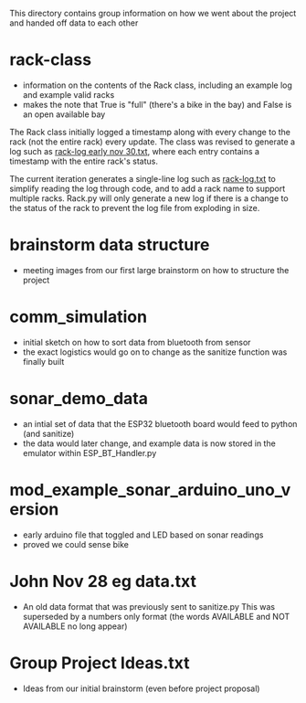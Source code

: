 This directory contains group information on how we went about the project and handed off data to each other

# rack-class
- information on the contents of the Rack class, including an example log and example valid racks
- makes the note that True is "full" (there's a bike in the bay) and False is an open available bay

The Rack class initially logged a timestamp along with every change to the rack (not the entire rack) every update. The class was revised to generate a log such as [rack-log early nov 30.txt](/Standards/rack-class/rack-log_early_nov_30.txt), where each entry contains a timestamp with the entire rack's status.

The current iteration generates a single-line log such as [rack-log.txt](/Standards/rack-class/rack-log.txt) to simplify reading the log through code, and to add a rack name to support multiple racks. Rack.py will only generate a new log if there is a change to the status of the rack to prevent the log file from exploding in size.

# brainstorm data structure
- meeting images from our first large brainstorm on how to structure the project

# comm_simulation
- initial sketch on how to sort data from bluetooth from sensor
- the exact logistics would go on to change as the sanitize function was finally built

# sonar_demo_data
- an intial set of data that the ESP32 bluetooth board would feed to python (and sanitize)
- the data would later change, and example data is now stored in the emulator within ESP_BT_Handler.py

# mod_example_sonar_arduino_uno_version
- early arduino file that toggled and LED based on sonar readings
- proved we could sense bike

# John Nov 28 eg data.txt
- An old data format that was previously sent to sanitize.py This was superseded by a numbers only format (the words AVAILABLE and NOT AVAILABLE no long appear)

# Group Project Ideas.txt
- Ideas from our initial brainstorm (even before project proposal)
